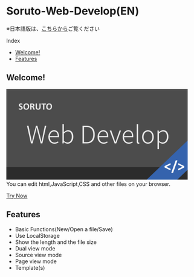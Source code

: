 # Soruto-Web-Develop(EN)
※日本語版は、[こちらから](README.md)ご覧ください

Index  
* [Welcome!](#welcome)
* [Features](#features)

## Welcome!
<img src="Web-Develop-pop.png" width="480px" height="240px"></img>  
You can edit html,JavaScript,CSS and other files on your browser.

[Try Now](https://soruto-web-develop.cf)

## Features

* Basic Functions(New/Open a file/Save)
* Use LocalStorage
* Show the length and the file size
* Dual view mode
* Source view mode
* Page view mode
* Template(s)
